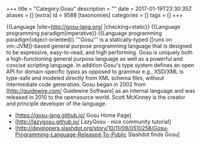 +++
title = "Category:Gosu"
description = ""
date = 2017-01-19T23:30:35Z
aliases = []
[extra]
id = 9588
[taxonomies]
categories = []
tags = []
+++

{{Language
|site=http://gosu-lang.org/
|checking=static}}
{{Language programming paradigm|imperative}}
{{Language programming paradigm|object-oriented}}
'''Gosu''' is a statically-typed [[runs on vm::JVM]]-based general purpose programming language that is designed to be expressive, easy-to-read, and high performing.  Gosu is uniquely both a high-functioning general purpose language as well as a powerful and concise scripting language.  In addition Gosu's type system defines an open API for domain-specific *types* as opposed to grammar e.g., XSD/XML is type-safe and modeled directly from XML schema files, without intermediate code generation.  Gosu began in 2002 from [http://guidewire.com/ Guidewire Software] as an internal language and was released in 2010 to the opensource world.  Scott McKinney is the creator and principle developer of the language.

* [https://gosu-lang.github.io/ Gosu Home Page]
* [http://lazygosu.github.io/ LazyGosu - nice community tutorial]
* [http://developers.slashdot.org/story/10/11/09/0510258/Gosu-Programming-Language-Released-To-Public Slashdot finds Gosu]
